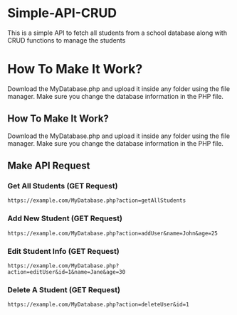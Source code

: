 # Simple-API-CRUD
This is a simple API to fetch all students from a school database along with CRUD functions to manage the students
# How To Make It Work?
Download the MyDatabase.php and upload it inside any folder using the file manager. Make sure you change the database information in the PHP file.

## How To Make It Work?
Download the MyDatabase.php and upload it inside any folder using the file manager. Make sure you change the database information in the PHP file.

## Make API Request
### Get All Students (GET Request)
```url
https://example.com/MyDatabase.php?action=getAllStudents
```

### Add New Student (GET Request)
```url
https://example.com/MyDatabase.php?action=addUser&name=John&age=25
```

### Edit Student Info (GET Request)
```url
https://example.com/MyDatabase.php?action=editUser&id=1&name=Jane&age=30
```

### Delete A Student (GET Request)
```url
https://example.com/MyDatabase.php?action=deleteUser&id=1
```
